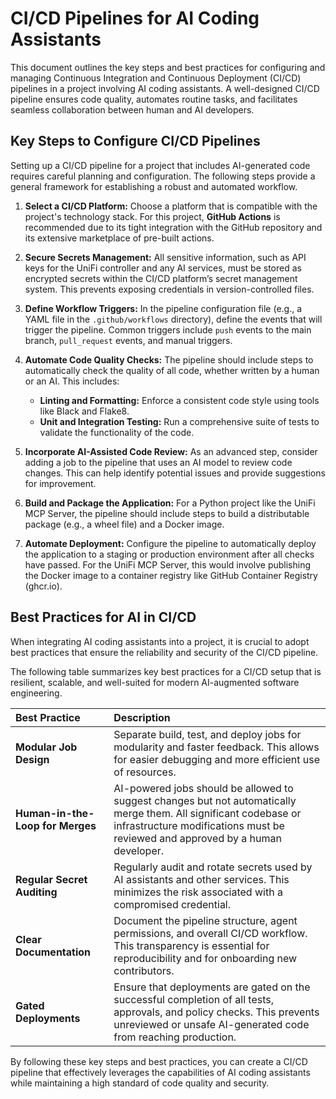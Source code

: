 # CI/CD Pipelines for AI Coding Assistants

This document outlines the key steps and best practices for configuring and managing Continuous Integration and Continuous Deployment (CI/CD) pipelines in a project involving AI coding assistants. A well-designed CI/CD pipeline ensures code quality, automates routine tasks, and facilitates seamless collaboration between human and AI developers.

## Key Steps to Configure CI/CD Pipelines

Setting up a CI/CD pipeline for a project that includes AI-generated code requires careful planning and configuration. The following steps provide a general framework for establishing a robust and automated workflow.

1. **Select a CI/CD Platform:** Choose a platform that is compatible with the project's technology stack. For this project, **GitHub Actions** is recommended due to its tight integration with the GitHub repository and its extensive marketplace of pre-built actions.

2. **Secure Secrets Management:** All sensitive information, such as API keys for the UniFi controller and any AI services, must be stored as encrypted secrets within the CI/CD platform’s secret management system. This prevents exposing credentials in version-controlled files.

3. **Define Workflow Triggers:** In the pipeline configuration file (e.g., a YAML file in the `.github/workflows` directory), define the events that will trigger the pipeline. Common triggers include `push` events to the main branch, `pull_request` events, and manual triggers.

4. **Automate Code Quality Checks:** The pipeline should include steps to automatically check the quality of all code, whether written by a human or an AI. This includes:
    * **Linting and Formatting:** Enforce a consistent code style using tools like Black and Flake8.
    * **Unit and Integration Testing:** Run a comprehensive suite of tests to validate the functionality of the code.

5. **Incorporate AI-Assisted Code Review:** As an advanced step, consider adding a job to the pipeline that uses an AI model to review code changes. This can help identify potential issues and provide suggestions for improvement.

6. **Build and Package the Application:** For a Python project like the UniFi MCP Server, the pipeline should include steps to build a distributable package (e.g., a wheel file) and a Docker image.

7. **Automate Deployment:** Configure the pipeline to automatically deploy the application to a staging or production environment after all checks have passed. For the UniFi MCP Server, this would involve publishing the Docker image to a container registry like GitHub Container Registry (ghcr.io).

## Best Practices for AI in CI/CD

When integrating AI coding assistants into a project, it is crucial to adopt best practices that ensure the reliability and security of the CI/CD pipeline.

The following table summarizes key best practices for a CI/CD setup that is resilient, scalable, and well-suited for modern AI-augmented software engineering.

| Best Practice | Description |
| :--- | :--- |
| **Modular Job Design** | Separate build, test, and deploy jobs for modularity and faster feedback. This allows for easier debugging and more efficient use of resources. |
| **Human-in-the-Loop for Merges** | AI-powered jobs should be allowed to suggest changes but not automatically merge them. All significant codebase or infrastructure modifications must be reviewed and approved by a human developer. |
| **Regular Secret Auditing** | Regularly audit and rotate secrets used by AI assistants and other services. This minimizes the risk associated with a compromised credential. |
| **Clear Documentation** | Document the pipeline structure, agent permissions, and overall CI/CD workflow. This transparency is essential for reproducibility and for onboarding new contributors. |
| **Gated Deployments** | Ensure that deployments are gated on the successful completion of all tests, approvals, and policy checks. This prevents unreviewed or unsafe AI-generated code from reaching production. |

By following these key steps and best practices, you can create a CI/CD pipeline that effectively leverages the capabilities of AI coding assistants while maintaining a high standard of code quality and security.
